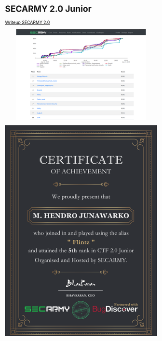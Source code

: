 # SECARMY 2.0 Junior

[Writeup SECARMY 2.0 ](https://github.com/muhammadhendro/CTF-Writeups/blob/master/2019/SecArmy_2.0_2019/SecArmy2.pdf)



<p align="center"><img src="ssecarmyscore.png" widht="300" height="300"></p>
<p align="center"><img src="secarmy_flintz.png" ></p>
